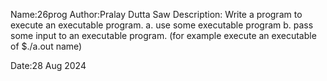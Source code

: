 Name:26prog
Author:Pralay Dutta Saw
Description:
Write a program to execute an executable program.
a. use some executable program
b. pass some input to an executable program. (for example execute an executable of $./a.out name)

Date:28 Aug 2024
